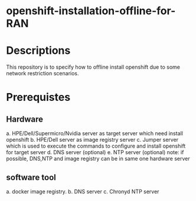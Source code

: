 # openshift-installation-offline-for-RAN

# **Descriptions**
This repository is to specify how to offline install openshift due to some network restriction scenarios.


# **Prerequistes**
## **Hardware**
a. HPE/Dell/Supermicro/Nvidia server as target server which need install openshift
b. HPE/Dell server as image registry server
c. Jumper server which is used to execute the commands to configure and install openshift for target server
d. DNS server (optional)
e. NTP server (optional)
note: if possible, DNS,NTP and image registry can be in same one hardware server

## **software tool**
a. docker image registry.
b. DNS server
c. Chronyd NTP server

